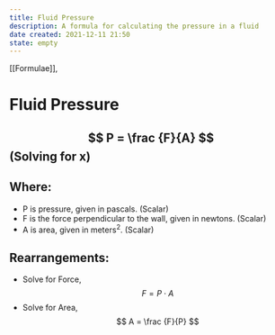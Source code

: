 ```yaml
---
title: Fluid Pressure
description: A formula for calculating the pressure in a fluid
date created: 2021-12-11 21:50
state: empty
---
```


[[Formulae]], 

# Fluid Pressure

## $$ P = \frac {F}{A} $$ (Solving for x)

## Where:
- P is pressure, given in pascals. (Scalar)
- F is the force perpendicular to the wall, given in newtons. (Scalar)
- A is area, given in meters<sup>2</sup>. (Scalar)
	
## Rearrangements:
- Solve for Force, $$ F = P⋅A $$
- Solve for Area, $$ A = \frac {F}{P} $$